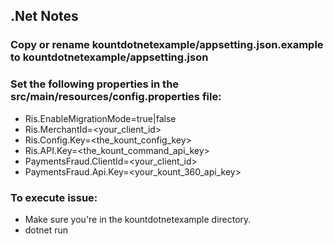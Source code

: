 ## .Net Notes
### Copy or rename kountdotnetexample/appsetting.json.example to kountdotnetexample/appsetting.json
### Set the following properties in the src/main/resources/config.properties file:
* Ris.EnableMigrationMode=true|false
* Ris.MerchantId=<your_client_id>
* Ris.Config.Key=<the_kount_config_key>
* Ris.API.Key=<the_kount_command_api_key>
* PaymentsFraud.ClientId=<your_client_id>
* PaymentsFraud.Api.Key=<your_kount_360_api_key>

### To execute issue:
* Make sure you're in the kountdotnetexample directory.
* dotnet run
